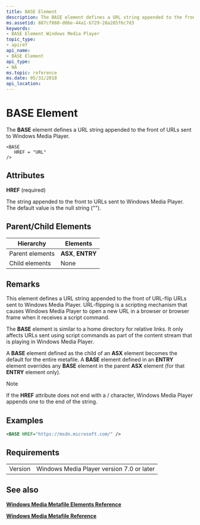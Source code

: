 ```yaml
---
title: BASE Element
description: The BASE element defines a URL string appended to the front of URLs sent to Windows Media Player.
ms.assetid: 887cf860-d06e-44a1-b729-28a285f6c7d3
keywords:
- BASE Element Windows Media Player
topic_type:
- apiref
api_name:
- BASE Element
api_type:
- NA
ms.topic: reference
ms.date: 05/31/2018
api_location: 
---
```


# BASE Element

The **BASE** element defines a URL string appended to the front of URLs sent to Windows Media Player.

``` syntax
<BASE
   HREF = "URL"
/>
```

## Attributes

**HREF** (required)

The string appended to the front to URLs sent to Windows Media Player. The default value is the null string ("").

## Parent/Child Elements



| Hierarchy       | Elements           |
|-----------------|--------------------|
| Parent elements | **ASX**, **ENTRY** |
| Child elements  | None               |



 

## Remarks

This element defines a URL string appended to the front of URL-flip URLs sent to Windows Media Player. URL-flipping is a scripting mechanism that causes Windows Media Player to open a new URL in a browser or browser frame when it receives a script command.

The **BASE** element is similar to a home directory for relative links. It only affects URLs sent using script commands as part of the content stream that is playing in Windows Media Player.

A **BASE** element defined as the child of an **ASX** element becomes the default for the entire metafile. A **BASE** element defined in an **ENTRY** element overrides any **BASE** element in the parent **ASX** element (for that **ENTRY** element only).

> [!Note]  
> If the **HREF** attribute does not end with a / character, Windows Media Player appends one to the end of the string.

 

## Examples


```XML
<BASE HREF="https://msdn.microsoft.com/" />

```



## Requirements



|                    |                                                      |
|--------------------|------------------------------------------------------|
| Version<br/> | Windows Media Player version 7.0 or later<br/> |



## See also

<dl> <dt>

[**Windows Media Metafile Elements Reference**](windows-media-metafile-elements-reference.md)
</dt> <dt>

[**Windows Media Metafile Reference**](windows-media-metafile-reference.md)
</dt> </dl>

 

 





